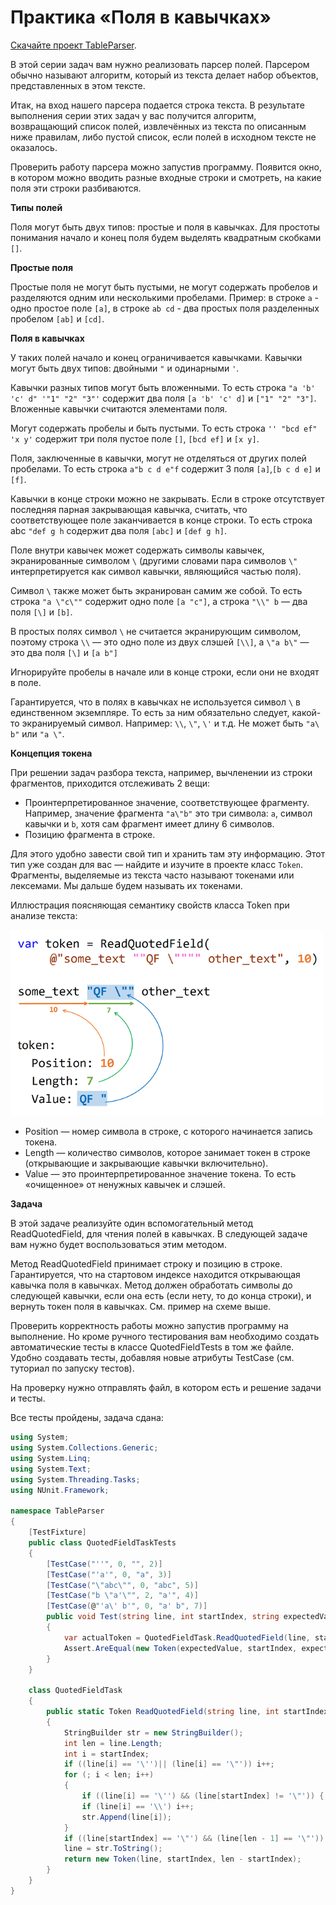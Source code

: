 # Практика «Поля в кавычках»

[Скачайте проект TableParser](TableParser.zip).

В этой серии задач вам нужно реализовать парсер полей. Парсером обычно называют алгоритм, который из текста делает набор объектов, представленных в этом тексте.

Итак, на вход нашего парсера подается строка текста. В результате выполнения серии этих задач у вас получится алгоритм, возвращающий список полей, извлечённых из текста по описанным ниже правилам, либо пустой список, если полей в исходном тексте не оказалось.

Проверить работу парсера можно запустив программу. Появится окно, в котором можно вводить разные входные строки и смотреть, на какие поля эти строки разбиваются.

**Типы полей**

Поля могут быть двух типов: простые и поля в кавычках. Для простоты понимания начало и конец поля будем выделять квадратным скобками `[]`.

**Простые поля**

Простые поля не могут быть пустыми, не могут содержать пробелов и разделяются одним или несколькими пробелами. Пример: в строке `a` - одно простое поле `[a]`, в строке `ab cd` - два простых поля разделенных пробелом `[ab]` и `[cd]`.

**Поля в кавычках**

У таких полей начало и конец ограничивается кавычками. Кавычки могут быть двух типов: двойными `"` и одинарными `'`.

Кавычки разных типов могут быть вложенными. То есть строка `"a 'b' 'c' d" '"1" "2" "3"'` содержит два поля `[a 'b' 'c' d]` и `["1" "2" "3"]`. Вложенные кавычки считаются элементами поля.

Могут содержать пробелы и быть пустыми. То есть строка `'' "bcd ef" 'x y'` содержит три поля пустое поле `[]`, `[bcd ef]` и `[x y]`.

Поля, заключенные в кавычки, могут не отделяться от других полей пробелами. То есть строка `a"b c d e"f` содержит 3 поля `[a]`,`[b c d e]` и `[f]`.

Кавычки в конце строки можно не закрывать. Если в строке отсутствует последняя парная закрывающая кавычка, считать, что соответствующее поле заканчивается в конце строки. То есть строка abc `"def g h` содержит два поля `[abc]` и `[def g h]`.

Поле внутри кавычек может содержать символы кавычек, экранированные символом `\` (другими словами пара символов `\"` интерпретируется как символ кавычки, являющийся частью поля).

Символ `\` также может быть экранирован самим же собой. То есть строка `"a \"c\""` содержит одно поле `[a "c"]`, а строка `"\\" b` — два поля `[\]` и `[b]`.

В простых полях символ `\` не считается экранирующим символом, поэтому строка `\\` — это одно поле из двух слэшей `[\\]`, а `\"a b\"` — это два поля `[\]` и `[a b"]`

Игнорируйте пробелы в начале или в конце строки, если они не входят в поле.

Гарантируется, что в полях в кавычках не используется символ `\` в единственном экземпляре. То есть за ним обязательно следует, какой-то экранируемый символ. Например: `\\`, `\"`, `\'` и т.д. Не может быть `"a\ b"` или `"a \"`.

**Концепция токена**

При решении задач разбора текста, например, вычленении из строки фрагментов, приходится отслеживать 2 вещи:
- Проинтерпретированное значение, соответствующее фрагменту. Например, значение фрагмента `"a\"b"` это три символа: `a`, символ кавычки и `b`, хотя сам фрагмент имеет длину 6 символов.
- Позицию фрагмента в строке.

Для этого удобно завести свой тип и хранить там эту информацию. Этот тип уже создан для вас — найдите и изучите в проекте класс `Token`. Фрагменты, выделяемые из текста часто называют токенами или лексемами. Мы дальше будем называть их токенами.

Иллюстрация поясняющая семантику свойств класса Token при анализе текста:

<p float="left">
<img src="Token.png" width="500" />
</p>

- Position — номер символа в строке, с которого начинается запись токена.
- Length — количество символов, которое занимает токен в строке (открывающие и закрывающие кавычки включительно).
- Value — это проинтерпретированное значение токена. То есть «очищенное» от ненужных кавычек и слэшей.

**Задача**

В этой задаче реализуйте один вспомогательный метод ReadQuotedField, для чтения полей в кавычках. В следующей задаче вам нужно будет воспользоваться этим методом.

Метод ReadQuotedField принимает строку и позицию в строке. Гарантируется, что на стартовом индексе находится открывающая кавычка поля в кавычках. Метод должен обработать символы до следующей кавычки, если она есть (если нету, то до конца строки), и вернуть токен поля в кавычках. См. пример на схеме выше.

Проверить корректность работы можно запустив программу на выполнение. Но кроме ручного тестирования вам необходимо создать автоматические тесты в классе QuotedFieldTests в том же файле. Удобно создавать тесты, добавляя новые атрибуты TestCase (см. туториал по запуску тестов).

На проверку нужно отправлять файл, в котором есть и решение задачи и тесты.


Все тесты пройдены, задача сдана:
```cs
using System;
using System.Collections.Generic;
using System.Linq;
using System.Text;
using System.Threading.Tasks;
using NUnit.Framework;

namespace TableParser
{
    [TestFixture]
    public class QuotedFieldTaskTests
    {
        [TestCase("''", 0, "", 2)]
        [TestCase("'a'", 0, "a", 3)]
        [TestCase("\"abc\"", 0, "abc", 5)]
        [TestCase("b \"a'\"", 2, "a'", 4)]
        [TestCase(@"'a\' b'", 0, "a' b", 7)]
        public void Test(string line, int startIndex, string expectedValue, int expectedLength)
        {
            var actualToken = QuotedFieldTask.ReadQuotedField(line, startIndex);
            Assert.AreEqual(new Token(expectedValue, startIndex, expectedLength), actualToken);
        }
    }

    class QuotedFieldTask
    {
        public static Token ReadQuotedField(string line, int startIndex)
        {
            StringBuilder str = new StringBuilder();
            int len = line.Length;
            int i = startIndex;
            if ((line[i] == '\'')|| (line[i] == '\"')) i++;
            for (; i < len; i++)
            {
                if ((line[i] == '\'') && (line[startIndex] != '\"')) { len = i + 1; break; }
                if (line[i] == '\\') i++;
                str.Append(line[i]);
            }
            if ((line[startIndex] == '\"') && (line[len - 1] == '\"')) str.Remove(str.Length - 1, 1);
            line = str.ToString();
            return new Token(line, startIndex, len - startIndex);
        }
    }
}
```
